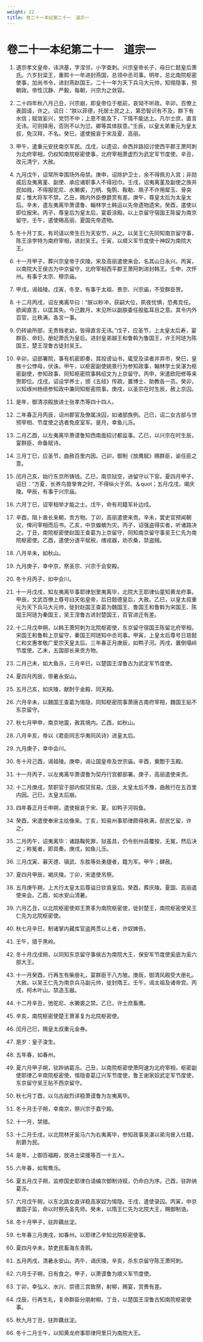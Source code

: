 ```yaml
---
weight: 22
title: 卷二十一本纪第二十一　道宗一
---
```


# 卷二十一本纪第二十一　道宗一

1. <span id="卷二十一本纪第二十一　道宗一-1"></span>
道宗孝文皇帝，讳洪基，字涅邻，小字查刺。兴宗皇帝长子，母日仁懿皇后萧氏。六岁封梁王，重熙十一年进封燕国，总领中丞司事。明年，总北南院枢密使事，加尚书令，进封燕赵国王。二十一年为天下兵马大元帅，知惕隐事，预朝政。帝性沉静、严毅，每朝，兴宗为之敛容。

2. <span id="卷二十一本纪第二十一　道宗一-2"></span>
二十四年秋八月己丑，兴宗崩，即皇帝位于柩前，哀恸不听政。辛卯，百僚上表固请，许之。诏日：“朕以菲德，托居士民之上，第恐智识有不及，群下有水信；赋敛妄兴，党罚不中；上恩不能及下，下情不能达上。凡尔士庶，直言无讳。可则择用，否则不以为愆。卿等其体朕意。”壬辰，以皇太弟重元为皇太叔，免汉拜，不名。癸巳，遣使报哀于宋及夏、高丽。

3. <span id="卷二十一本纪第二十一　道宗一-3"></span>
甲午，遣重元安抚南京军民。戊戌，以遗诏，命西并路招讨使西平郡王萧阿刺为北府宰相，仍权知南院枢密使事，北府宰相萧虚烈为武定军节度使。辛丑，改元清宁，大赦。

4. <span id="卷二十一本纪第二十一　道宗一-4"></span>
九月戊午，诏常所幸围场外毋禁。庚申，诏除护卫士，余不得佩刃入宫；非勋戚后及夷离堇、副使、承应诸职事人不得冠巾。壬戌，诏夷离堇及副使之族并民如贱，不得服驼尼、水獭裘，刀柄、兔鹘、鞍勒、珮子不许用犀玉、骨突犀；惟大将军不禁。乙丑，赐内外臣僚爵赏有差。庚午，尊皇太后为太皇太后。辛未，遣左夷离毕萧谟鲁、翰林学土韩运以先帝遗物遗宋。癸酉，遣使以即位报宋。丙子，尊皇后为皇太后，宴菆涂殿。以上京留守宿国王陈留为南京留守。壬午，遣使赐高丽、夏国先帝遗物。

5. <span id="卷二十一本纪第二十一　道宗一-5"></span>
冬十月丁亥，有司请以帝生日为天安节，从之。以吴王仁先同知南京留守事，陈王涂孛特为南府宰相，进封吴王。壬寅，以顺义军节度使十神奴为南院大王。

6. <span id="卷二十一本纪第二十一　道宗一-6"></span>
十一月甲子，葬兴宗皇帝于庆陵。宋及高丽遣使来会。名其山日永兴。丙寅，以南院大王侯古为中京留守，北府宰相西平郡王萧阿刺进封韩王。壬申，次怀州。有事于太宗、穆宗庙。

7. <span id="卷二十一本纪第二十一　道宗一-7"></span>
甲戌，谒祖陵。戊寅，冬至，有事于太祖、景宗、兴宗庙，不受群臣贺。

8. <span id="卷二十一本纪第二十一　道宗一-8"></span>
十二月丙戌，诏左夷离毕曰：“朕以眇冲，获嗣大位，夙夜忧惧，恐弗克任。欲闻直言，以匡其失。今己数月，末见所以副朕委任股肱耳目之意。其令内外百官，比秩满，各言一事。

9. <span id="卷二十一本纪第二十一　道宗一-9"></span>
仍转谕所部，无贵贱老幼，皆得直言无讳。”戊子，应圣节，上太皇太后寿，宴群臣、命妇，册妃萧氏为皇后。进封皇弟越王和鲁斡为鲁国王，许王阿琏为陈国王，楚王涅鲁古徒封吴王。

10. <span id="卷二十一本纪第二十一　道宗一-10"></span>
辛卯，诏部署院，事有机密即奏，其投谤讪书，辄受及读者并弃市，癸巳，皇族十公悖母，伏诛。甲午，以枢密副使姚景行为参知政事，翰林学士吴湛为枢密副使，参知政事、同知枢密院事韩绍文为上京留守。丙申，宋遣欧阳修等来贺即位。戊戌，诏设学养士，颁《五经》传疏，置博士、助教各一员。癸卯，以知琢州杨绩参知政中兼同知枢密院事。庚戌，以圣宗在时生辰，赦上京囚。

11. <span id="卷二十一本纪第二十一　道宗一-11"></span>
是年，御清凉殿放进士张孝杰等四十四人。

12. <span id="卷二十一本纪第二十一　道宗一-12"></span>
二年春正月丙辰，诏州郡官及僚属决囚，如诸部族例。己巳，诏二女古部与世预宰相、节度使之选者免皮室军。是月，幸鱼儿泺。

13. <span id="卷二十一本纪第二十一　道宗一-13"></span>
二月乙酉，以左夷离毕萧谟鲁知西南面招讨都监事。乙巳，以兴宗在时生辰，宴群臣，命备赋诗。

14. <span id="卷二十一本纪第二十一　道宗一-14"></span>
三月丁巳，应圣节，曲赦百里内因。己卯，御制《放鹰赋》赐群臣，谕任臣之意。

15. <span id="卷二十一本纪第二十一　道宗一-15"></span>
闰月己亥，始行东京所铸钱。乙巳，南京狱空，进留守以下官。夏四月甲子，诏日：“方夏，长养鸟兽孳育之时，不得纵火于郊。＆quot；五月戊戌，竭庆陵。甲辰，有事于兴宗庙。

16. <span id="卷二十一本纪第二十一　道宗一-16"></span>
六月丁巳，诏宰相举才能之士。戊午，命有司籍军补边戍。

17. <span id="卷二十一本纪第二十一　道宗一-17"></span>
辛酉，阻卜酋长来朝，贡方物。丁卯，高丽遣使来贡。辛未，罢史官预闻朝议，俾问宰相而后书。乙亥，中京蝗蝻为灾。丙子，诏强盗得实者，听诸路决之。丁丑，南院枢密使赵国王查葛为上京留守，同知南京留守事吴王仁先为南院枢密使。乙酉，遣使分道平赋税，缮戎器，劝农桑，禁盗贼。

18. <span id="卷二十一本纪第二十一　道宗一-18"></span>
八月辛未，如秋山。

19. <span id="卷二十一本纪第二十一　道宗一-19"></span>
九月庚子，幸中京，祭圣宗、兴宗于会安殿。

20. <span id="卷二十一本纪第二十一　道宗一-20"></span>
冬十月丙子，如中会川。

21. <span id="卷二十一本纪第二十一　道宗一-21"></span>
十一月戊戌，知左夷离毕事耶律划里夷离毕，北院大王耶律仙童知黄龙府事。甲辰，文武百僚上尊号曰天佑皇帝，后日懿德皇后，大赦。乙巳，以皇太叔重元为天下兵马大元帅，徙封赵国王查葛为魏国王、鲁国王和鲁斡为宋国王、陈国王阿琏为秦国王，吴王涅鲁古进封楚国王，百官进迁有差。

22. <span id="卷二十一本纪第二十一　道宗一-22"></span>
十二月戊申朔，以韩王萧阿刺为北院枢密使，东京留守宿国王陈留北府宰相，宋国王和鲁斡上京留守，秦国王阿琏知中丞司事。甲寅，上皇太后尊号日慈懿仁和文惠孝敬广爱宗天皇太后。三年春正月庚辰，如鸭子河。丙戌，置倒塌岭节度使。乙未，五国部长来贡方物。

23. <span id="卷二十一本纪第二十一　道宗一-23"></span>
二月己未，如大鱼泺，三月辛巳，以楚国王涅鲁古为武定军节度使。

24. <span id="卷二十一本纪第二十一　道宗一-24"></span>
夏四月丙辰，带暑永安山。

25. <span id="卷二十一本纪第二十一　道宗一-25"></span>
五月己亥，如庆陵，献酎于金殿、同天殿。

26. <span id="卷二十一本纪第二十一　道宗一-26"></span>
六月辛未，以魏国王查葛为惕隐，同知枢密院事萧唐古南府宰相，魏国王贴不东京留守。

27. <span id="卷二十一本纪第二十一　道宗一-27"></span>
秋七月甲申，南京地震，赦其境内。乙酉，如秋山。

28. <span id="卷二十一本纪第二十一　道宗一-28"></span>
八月辛亥，帝以《君臣同志华夷同风诗》进皇太后。

29. <span id="卷二十一本纪第二十一　道宗一-29"></span>
九月庚子，幸中会川。

30. <span id="卷二十一本纪第二十一　道宗一-30"></span>
冬十月己酉，谒祖陵。庚申，谒让国皇帝及世宗庙。辛酉，奠酣于玉殿。

31. <span id="卷二十一本纪第二十一　道宗一-31"></span>
十一月丙子，以左夷离毕萧谟鲁为契丹行宫都部署。庚子，高丽遣使来贡。

32. <span id="卷二十一本纪第二十一　道宗一-32"></span>
十二月庚戌，禁职官于部内假贷贸易。戊辰，太皇太后不豫，曲赦行在五百里内因。己巳，太皇太后崩。

33. <span id="卷二十一本纪第二十一　道宗一-33"></span>
四年春正月壬申朔，遣使报哀于宋、夏。如鸭子河钩鱼。

34. <span id="卷二十一本纪第二十一　道宗一-34"></span>
癸酉，宋遣使奉宋主绘像来。丁亥，知易州事耶律颇得秩满，部民乞留，许之。

35. <span id="卷二十一本纪第二十一　道宗一-35"></span>
二月丙午，诏夷离毕：诸路鞠死罪，狱虽具，仍令别州县覆按，无冤，然后决之；称冤者，即具奏。庚戌，如鱼儿泺。

36. <span id="卷二十一本纪第二十一　道宗一-36"></span>
三月戊寅、募天德、镇武、东胜等处勇捷者，籍为军。甲午；肆赦。

37. <span id="卷二十一本纪第二十一　道宗一-37"></span>
夏四月甲辰，褐庆陵。丁卯，宋遣使吊祭。

38. <span id="卷二十一本纪第二十一　道宗一-38"></span>
五月庚午朔，上大行太皇太后尊谥日钦哀皇后。癸酉，葬庆陵。夏国、高丽遣使来会。乙酉，如水安山清暑。

39. <span id="卷二十一本纪第二十一　道宗一-39"></span>
六月乙丑，以北院枢密使郑王萧革为南院枢密使，徙封楚王，南院枢密使吴王仁先为北院枢密使。

40. <span id="卷二十一本纪第二十一　道宗一-40"></span>
秋七月辛巳，制诸掌内藏库官盗两贯以上者，许奴婢告。

41. <span id="卷二十一本纪第二十一　道宗一-41"></span>
壬午，猎于黑岭。

42. <span id="卷二十一本纪第二十一　道宗一-42"></span>
冬十月戊戌朔，以同知东京留守事侯古为南院大王，保安军节度使奚底为奚六部大王。

43. <span id="卷二十一本纪第二十一　道宗一-43"></span>
十一月癸酉，行再生有柴册礼，宴群臣于八方陂。庚辰，御清风殿受大册礼。大赦。以吴王仁先为南京兵马副元帅，徙封隋王。壬午，谒太祖及诸帝宫。丙戌，柯木叶山。禁造玉器。

44. <span id="卷二十一本纪第二十一　道宗一-44"></span>
十二月辛丑，弛驼尼、水獭裘之禁。乙巳，许士庶畜鹰。

45. <span id="卷二十一本纪第二十一　道宗一-45"></span>
辛亥，南院枢密使楚王萧革复为北院枢密使。

46. <span id="卷二十一本纪第二十一　道宗一-46"></span>
闰月己巳，赐皇太叔重元金券。

47. <span id="卷二十一本纪第二十一　道宗一-47"></span>
是岁：皇子浚生。

48. <span id="卷二十一本纪第二十一　道宗一-48"></span>
五年春，如春州。

49. <span id="卷二十一本纪第二十一　道宗一-49"></span>
夏六月甲子朔，驻跸纳葛泺。己丑，以南院枢密使萧阿速为北府宰相，枢密副使耶律乙辛南院枢密使，惕隐查葛辽兴军节度使，鲁王谢家奴武定军节度使，东京留守吴王贴不西京留守。

50. <span id="卷二十一本纪第二十一　道宗一-50"></span>
秋七月丁酉，以乌古敌烈详稳萧谟鲁为左夷离毕。

51. <span id="卷二十一本纪第二十一　道宗一-51"></span>
冬十月壬子朔，幸南京，祭兴宗于嘉宁殿。

52. <span id="卷二十一本纪第二十一　道宗一-52"></span>
十一月，禁猎。

53. <span id="卷二十一本纪第二十一　道宗一-53"></span>
十二月壬戌，以北院林牙奚马六为右夷离毕，参知政事吴湛以弟洵冒入仕籍，削爵为民。

54. <span id="卷二十一本纪第二十一　道宗一-54"></span>
是年，上御百福殿，放进士梁援等百一十五人。

55. <span id="卷二十一本纪第二十一　道宗一-55"></span>
六年春，如鸳鸯泺。

56. <span id="卷二十一本纪第二十一　道宗一-56"></span>
夏五月戊子朔，监修国史耶律白请编次御制诗赋，仍命白为序。己酉，驻跸纳葛泺。

57. <span id="卷二十一本纪第二十一　道宗一-57"></span>
六月戊午朔，以东北路女直详稳高家奴为惕隐。壬戌，遣使录囚。丙寅，中京置国子监，命以时祭先圣先师。癸未，以隋王仁先为北院大王，赐御制诰。

58. <span id="卷二十一本纪第二十一　道宗一-58"></span>
冬十月甲子，驻跸藕丝淀。

59. <span id="卷二十一本纪第二十一　道宗一-59"></span>
七年春三月庚戌，如春州。以耶律乙辛知北院枢密使事。

60. <span id="卷二十一本纪第二十一　道宗一-60"></span>
夏四月辛未，禁吏民畜海东青鹘。

61. <span id="卷二十一本纪第二十一　道宗一-61"></span>
五月丙戌，清暑永安山。丙午，谒庆陵。辛亥，杀东京留守陈王萧阿刺。

62. <span id="卷二十一本纪第二十一　道宗一-62"></span>
六月壬子朔，日有食之。甲子，以萧谟鲁为顺义军节度使。

63. <span id="卷二十一本纪第二十一　道宗一-63"></span>
丁卯，幸弘义、水兴、崇德三宫致祭，射柳，赐宴，赏赉有差。

64. <span id="卷二十一本纪第二十一　道宗一-64"></span>
戊辰，行再生礼，复命群臣分朋射柳。丁丑，以楚国王涅鲁古知南院枢密使事。

65. <span id="卷二十一本纪第二十一　道宗一-65"></span>
秋九月丁丑，驻跸藕丝淀。

66. <span id="卷二十一本纪第二十一　道宗一-66"></span>
冬十二月壬午，以知黄龙府事耶律阿里只为南院大王。
